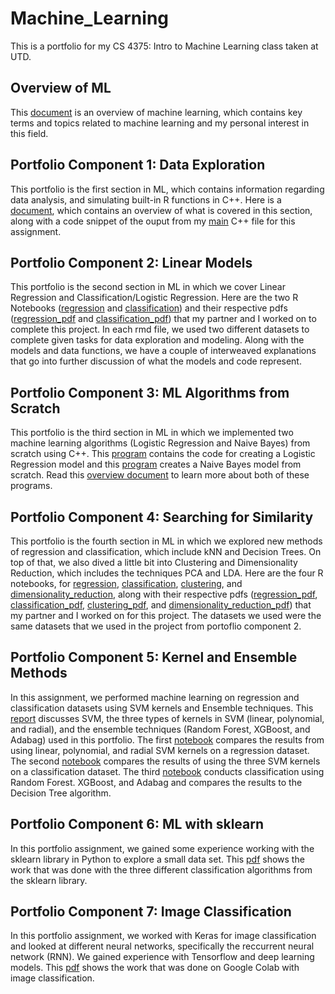 # Machine_Learning
This is a portfolio for my CS 4375: Intro to Machine Learning class taken at UTD.

## Overview of ML
This [document](Overview_of_ML.pdf) is an overview of machine learning, which contains key terms and topics related to machine learning and my personal interest in this field.

## Portfolio Component 1: Data Exploration
This portfolio is the first section in ML, which contains information regarding data analysis, and simulating built-in R functions in C++. Here is a [document](./Data_Exploration/C++_Data_Exploration.pdf), which contains an overview of what is covered in this section, along with a code snippet of the ouput from my [main](./Data_Exploration/data_exploration.cpp) C++ file for this assignment. 

## Portfolio Component 2: Linear Models
This portfolio is the second section in ML in which we cover Linear Regression and Classification/Logistic Regression. Here are the two R Notebooks ([regression](./Linear_Models/Regression.Rmd) and [classification](./Linear_Models/Classification.Rmd)) and their respective pdfs ([regression_pdf](./Linear_Models/Regression.pdf) and [classification_pdf](./Linear_Models/Classification.pdf)) that my partner and I worked on to complete this project. In each rmd file, we used two different datasets to complete given tasks for data exploration and modeling. Along with the models and data functions, we have a couple of interweaved explanations that go into further discussion of what the models and code represent.

## Portfolio Component 3: ML Algorithms from Scratch
This portfolio is the third section in ML in which we implemented two machine learning algorithms (Logistic Regression and Naive Bayes) from scratch using C++. This [program](./Algorithms_from_Scratch/LogReg.cpp) contains the code for creating a Logistic Regression model and this [program](./Algorithms_from_Scratch/NaiveBayes.cpp) creates a Naive Bayes model from scratch. Read this [overview document](./Algorithms_from_Scratch/ML_Algorithms_from_Scratch.pdf) to learn more about both of these programs.

## Portfolio Component 4: Searching for Similarity
This portfolio is the fourth section in ML in which we explored new methods of regression and classification, which include kNN and Decision Trees. On top of that, we also dived a little bit into Clustering and Dimensionality Reduction, which includes the techniques PCA and LDA. Here are the four R notebooks, for [regression](./Searching_for_Similarity/Regression.Rmd), [classification](./Searching_for_Similarity/Classification.Rmd), [clustering](./Searching_for_Similarity/Clustering.Rmd), and [dimensionality_reduction](./Searching_for_Similarity/Dimensionality_Reduction.Rmd), along with their respective pdfs ([regression_pdf](./Searching_for_Similarity/Regression.pdf), [classification_pdf](./Searching_for_Similarity/Classification.pdf), [clustering_pdf](./Searching_for_Similarity/Clustering.pdf), and [dimensionality_reduction_pdf](./Searching_for_Similarity/Dimensionality_Reduction.pdf)) that my partner and I worked on for this project. The datasets we used were the same datasets that we used in the project from portoflio component 2.

## Portfolio Component 5: Kernel and Ensemble Methods
In this assignment, we performed machine learning on regression and classification datasets using SVM kernels and Ensemble techniques. This [report](./Kernel_and_Ensemble_Methods/Narrative.pdf) discusses SVM, the three types of kernels in SVM (linear, polynomial, and radial), and the ensemble techniques (Random Forest, XGBoost, and Adabag) used in this portfolio. The first [notebook](./Kernel_and_Ensemble_Methods/Regression.pdf) compares the results from using linear, polynomial, and radial SVM kernels on a regression dataset. The second [notebook](./Kernel_and_Ensemble_Methods/Classification.pdf) compares the results of using the three SVM kernels on a classification dataset. The third [notebook](./Kernel_and_Ensemble_Methods/Ensemble.pdf) conducts classification using Random Forest. XGBoost, and Adabag and compares the results to the Decision Tree algorithm.

## Portfolio Component 6: ML with sklearn
In this portfolio assignment, we gained some experience working with the sklearn library in Python to explore a small data set. This [pdf](./ML_with_sklearn/ml_with_sklearn.pdf) shows the work that was done with the three different classification algorithms from the sklearn library. 

## Portfolio Component 7: Image Classification
In this portfolio assignment, we worked with Keras for image classification and looked at different neural networks, specifically the reccurrent neural network (RNN). We gained experience with Tensorflow and deep learning models. This [pdf](./Image_Classification.pdf) shows the work that was done on Google Colab with image classification.